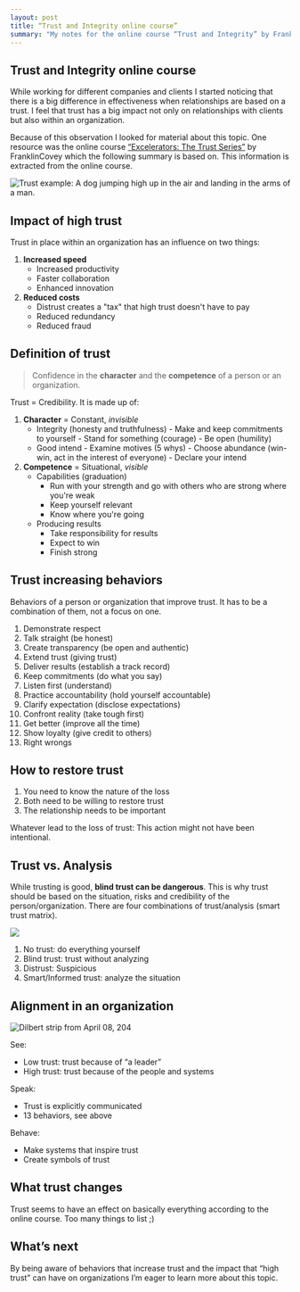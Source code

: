 ```yaml
---
layout: post
title: “Trust and Integrity online course”
summary: "My notes for the online course “Trust and Integrity” by FranklinCovey." 
---
```


## Trust and Integrity online course

While working for different companies and clients I started noticing that there is a big difference in effectiveness when relationships are based on a trust. I feel that trust has a big impact not only on relationships with clients but also within an organization.

Because of this observation I looked for material about this topic. One resource was the online course [“Excelerators: The Trust Series”](http://www.franklincovey.com/tc/solutions/online-learning/franklincovey-on-demand/excelerators) by FranklinCovey which the following summary is based on. This information is extracted from the online course.

![Trust example: A dog jumping high up in the air and landing in the arms of a man.](https://media.giphy.com/media/u6sdOrCj98cVi/giphy.gif)


## Impact of high trust 

Trust in place within an organization has an influence on two things:

1. **Increased speed**
    - Increased productivity
    - Faster collaboration
    - Enhanced innovation 
2. **Reduced costs**
    - Distrust creates a "tax" that high trust doesn't have to pay
    - Reduced redundancy
    - Reduced fraud

## Definition of trust

> Confidence in the **character** and the **competence** of a person or an organization.

Trust = Credibility. It is made up of: 

1. **Character** = Constant, *invisible*
    * Integrity (honesty and truthfulness)
    	  - Make and keep commitments to yourself
    	  - Stand for something (courage)
    	  - Be open (humility)
    * Good intend
    	  - Examine motives (5 whys)
    	  - Choose abundance (win-win, act in the interest of everyone)
    	  - Declare your intend
2. **Competence** = Situational, *visible*
    * Capabilities (graduation)
        - Run with your strength and go with others who are strong where you're weak
        - Keep yourself relevant
        - Know where you're going
    * Producing results 
        - Take responsibility for results
        - Expect to win 
        - Finish strong 

## Trust increasing behaviors 

Behaviors of a person or organization that improve trust. It has to be a combination of them, not a focus on one.

1. Demonstrate respect 
2. Talk straight (be honest)
3. Create transparency (be open and authentic)
4. Extend trust (giving trust)
5. Deliver results (establish a track record)
6. Keep commitments (do what you say)
7. Listen first (understand)
8. Practice accountability (hold yourself accountable)
9. Clarify expectation (disclose expectations)
10. Confront reality (take tough first)
11. Get better (improve all the time)
12. Show loyalty (give credit to others)
13. Right wrongs 

## How to restore trust

1. You need to know the nature of the loss
2. Both need to be willing to restore trust
3. The relationship needs to be important

Whatever lead to the loss of trust: This action might not have been intentional.

## Trust vs. Analysis

While trusting is good, **blind trust can be dangerous**. This is why trust should be based on the situation, risks and credibility of the person/organization. There are four combinations of trust/analysis (smart trust matrix).

![](http://www.speedoftrust.com/images/photos/Smart%20Trust%20Matrix.png)

1. No trust: do everything yourself
2. Blind trust: trust without analyzing
3. Distrust: Suspicious 
4. Smart/Informed trust: analyze the situation


## Alignment in an organization

![Dilbert strip from April 08, 204](http://assets.amuniversal.com/d06331106d5301301d7c001dd8b71c47)

See:
 - Low trust: trust because of “a leader”
 - High trust: trust because of the people and systems

Speak:
 - Trust is explicitly communicated
 - 13 behaviors, see above

Behave:
 - Make systems that inspire trust
 - Create symbols of trust

## What trust changes

Trust seems to have an effect on basically everything according to the online course. Too many things to list ;)

## What’s next

By being aware of behaviors that increase trust and the impact that “high trust” can have on organizations I’m eager to learn more about this topic.

